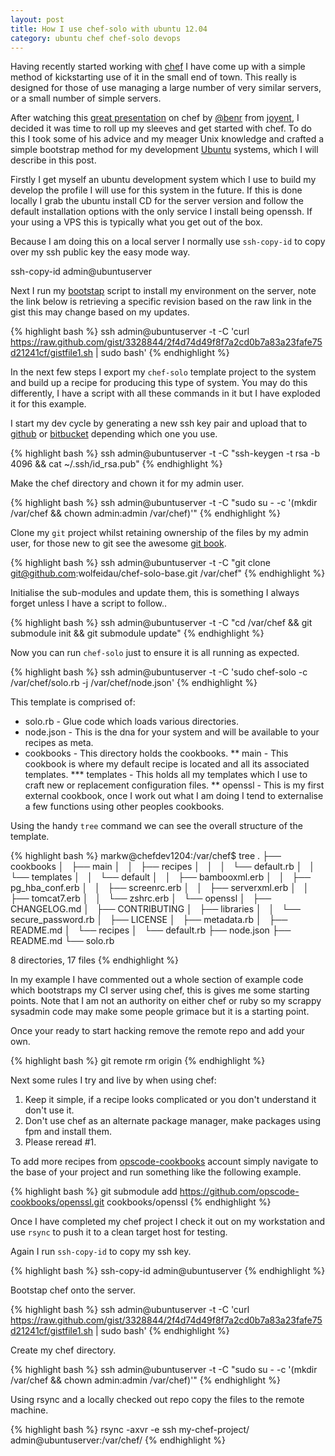 ```yaml
---
layout: post
title: How I use chef-solo with ubuntu 12.04
category: ubuntu chef chef-solo devops
---
```


Having recently started working with [chef](http://www.opscode.com/chef/) I have come up with a simple method of kickstarting use of it in the small
end of town. This really is designed for those of use managing a large number of very similar servers, or a small number
of simple servers.

After watching this [great presentation](http://www.youtube.com/watch?v=he7vxhm6v64&feature=youtu.be) on chef by [@benr](https://twitter.com/benr) from [joyent](http://joyent.com/), I decided it was time to roll up my sleeves and
get started with chef. To do this I took some of his advice and my meager Unix knowledge and crafted a simple bootstrap method
for my development [Ubuntu](http://ubuntu.com) systems, which I will describe in this post.

Firstly I get myself an ubuntu development system which I use to build my develop the profile I will use for this system
in the future. If this is done locally I grab the ubuntu install CD for the server version and follow the default
installation options with the only service I install being openssh. If your using a VPS this is typically what you get out
of the box.

Because I am doing this on a local server I normally use `ssh-copy-id` to copy over my ssh public key the easy mode way.

ssh-copy-id admin@ubuntuserver

Next I run my [bootstap](https://gist.github.com/3328844) script to install my environment on the server, note the link below
is retrieving a specific revision based on the raw link in the gist this may change based on my updates.

{% highlight bash %}
ssh admin@ubuntuserver -t -C 'curl https://raw.github.com/gist/3328844/2f4d74d49f8f7a2cd0b7a83a23fafe75d21241cf/gistfile1.sh | sudo bash'
{% endhighlight %}

In the next few steps I export my `chef-solo` template project to the system and build up a recipe for producing this
type of system. You may do this differently, I have a script with all these commands in it but I have exploded it
for this example.

I start my dev cycle by generating a new ssh key pair and upload that to [github](https://github.com) or [bitbucket](https://bitbucket.org/) depending which one you use.

{% highlight bash %}
ssh admin@ubuntuserver -t -C "ssh-keygen -t rsa -b 4096 && cat ~/.ssh/id_rsa.pub"
{% endhighlight %}

Make the chef directory and chown it for my admin user.

{% highlight bash %}
ssh admin@ubuntuserver -t -C "sudo su - -c '(mkdir /var/chef && chown admin:admin /var/chef)'"
{% endhighlight %}

Clone my `git` project whilst retaining ownership of the files by my admin user, for those new to git see the awesome [git book](http://git-scm.com/book).

{% highlight bash %}
ssh admin@ubuntuserver -t -C "git clone git@github.com:wolfeidau/chef-solo-base.git /var/chef"
{% endhighlight %}

Initialise the sub-modules and update them, this is something I always forget unless I have a script to follow..

{% highlight bash %}
ssh admin@ubuntuserver -t -C "cd /var/chef && git submodule init && git submodule update"
{% endhighlight %}

Now you can run `chef-solo` just to ensure it is all running as expected.

{% highlight bash %}
ssh admin@ubuntuserver -t -C 'sudo chef-solo -c /var/chef/solo.rb -j /var/chef/node.json'
{% endhighlight %}

This template is comprised of:

* solo.rb - Glue code which loads various directories.
* node.json - This is the dna for your system and will be available to your recipes as meta.
* cookbooks - This directory holds the cookbooks.
** main - This cookbook is where my default recipe is located and all its associated templates.
*** templates - This holds all my templates which I use to craft new or replacement configuration files.
** openssl - This is my first external cookbook, once I work out what I am doing I tend to externalise a few functions using other peoples cookbooks.

Using the handy `tree` command we can see the overall structure of the template.

{% highlight bash %}
markw@chefdev1204:/var/chef$ tree
.
├── cookbooks
│   ├── main
│   │   ├── recipes
│   │   │   └── default.rb
│   │   └── templates
│   │       └── default
│   │           ├── bambooxml.erb
│   │           ├── pg_hba_conf.erb
│   │           ├── screenrc.erb
│   │           ├── serverxml.erb
│   │           ├── tomcat7.erb
│   │           └── zshrc.erb
│   └── openssl
│       ├── CHANGELOG.md
│       ├── CONTRIBUTING
│       ├── libraries
│       │   └── secure_password.rb
│       ├── LICENSE
│       ├── metadata.rb
│       ├── README.md
│       └── recipes
│           └── default.rb
├── node.json
├── README.md
└── solo.rb

8 directories, 17 files
{% endhighlight %}

In my example I have commented out a whole section of example code which bootstraps my CI server using chef, this is
gives me some starting points. Note that I am not an authority on either chef or ruby so my scrappy sysadmin code may
make some people grimace but it is a starting point.

Once your ready to start hacking remove the remote repo and add your own.

{% highlight bash %}
git remote rm origin
{% endhighlight %}

Next some rules I try and live by when using chef:

1. Keep it simple, if a recipe looks complicated or you don't understand it don't use it.
2. Don't use chef as an alternate package manager, make packages using fpm and install them.
3. Please reread #1.

To add more recipes from [opscode-cookbooks](https://github.com/opscode-cookbooks) account simply navigate to the base of your project and run something like the
following example.

{% highlight bash %}
git submodule add https://github.com/opscode-cookbooks/openssl.git cookbooks/openssl
{% endhighlight %}

Once I have completed my chef project I check it out on my workstation and use `rsync` to push it to a clean target host for testing.

Again I run `ssh-copy-id` to copy my ssh key.

{% highlight bash %}
ssh-copy-id admin@ubuntuserver
{% endhighlight %}

Bootstap chef onto the server.

{% highlight bash %}
ssh admin@ubuntuserver -t -C 'curl https://raw.github.com/gist/3328844/2f4d74d49f8f7a2cd0b7a83a23fafe75d21241cf/gistfile1.sh | sudo bash'
{% endhighlight %}

Create my chef directory.

{% highlight bash %}
ssh admin@ubuntuserver -t -C "sudo su - -c '(mkdir /var/chef && chown admin:admin /var/chef)'"
{% endhighlight %}

Using rsync and a locally checked out repo copy the files to the remote machine.

{% highlight bash %}
rsync -axvr -e ssh my-chef-project/ admin@ubuntuserver:/var/chef/
{% endhighlight %}


